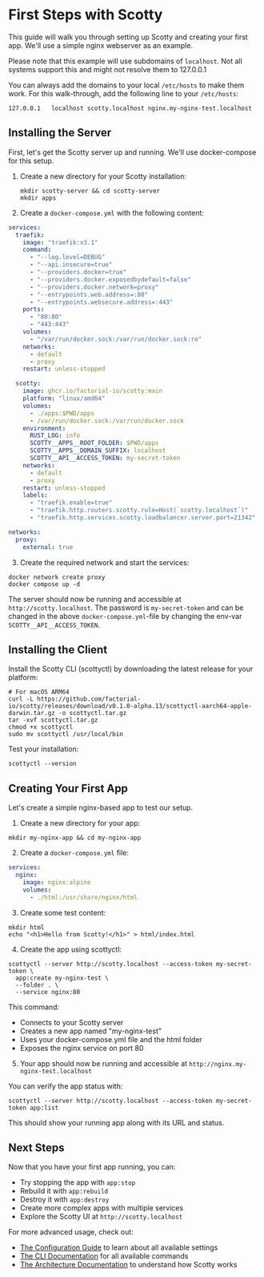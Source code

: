 # First Steps with Scotty

This guide will walk you through setting up Scotty and creating your first app.
We'll use a simple nginx webserver as an example.

Please note that this example will use subdomains of `localhost`. Not all
systems support this and might not resolve them to 127.0.0.1

You can always add the domains to your local `/etc/hosts` to make them work. For
this walk-through, add the following line to your `/etc/hosts`:

```
127.0.0.1	localhost scotty.localhost nginx.my-nginx-test.localhost
```


## Installing the Server

First, let's get the Scotty server up and running. We'll use docker-compose for
this setup.

1. Create a new directory for your Scotty installation:

    ```shell
    mkdir scotty-server && cd scotty-server
    mkdir apps
    ```

2. Create a `docker-compose.yml` with the following content:

```yaml
services:
  traefik:
    image: "traefik:v3.1"
    command:
      - "--log.level=DEBUG"
      - "--api.insecure=true"
      - "--providers.docker=true"
      - "--providers.docker.exposedbydefault=false"
      - "--providers.docker.network=proxy"
      - "--entrypoints.web.address=:80"
      - "--entrypoints.websecure.address=:443"
    ports:
      - "80:80"
      - "443:443"
    volumes:
      - "/var/run/docker.sock:/var/run/docker.sock:ro"
    networks:
      - default
      - proxy
    restart: unless-stopped

  scotty:
    image: ghcr.io/factorial-io/scotty:main
    platform: "linux/amd64"
    volumes:
      - ./apps:$PWD/apps
      - /var/run/docker.sock:/var/run/docker.sock
    environment:
      RUST_LOG: info
      SCOTTY__APPS__ROOT_FOLDER: $PWD/apps
      SCOTTY__APPS__DOMAIN_SUFFIX: localhost
      SCOTTY__API__ACCESS_TOKEN: my-secret-token
    networks:
      - default
      - proxy
    restart: unless-stopped
    labels:
      - "traefik.enable=true"
      - "traefik.http.routers.scotty.rule=Host(`scotty.localhost`)"
      - "traefik.http.services.scotty.loadbalancer.server.port=21342"

networks:
  proxy:
    external: true
```

3. Create the required network and start the services:

```shell
docker network create proxy
docker compose up -d
```

The server should now be running and accessible at `http://scotty.localhost`. The password is
`my-secret-token` and can be changed in the above `docker-compose.yml`-file by changing
the env-var `SCOTTY__API__ACCESS_TOKEN`.


## Installing the Client

Install the Scotty CLI (scottyctl) by downloading the latest release for your
platform:

```shell
# For macOS ARM64
curl -L https://github.com/factorial-io/scotty/releases/download/v0.1.0-alpha.13/scottyctl-aarch64-apple-darwin.tar.gz -o scottyctl.tar.gz
tar -xvf scottyctl.tar.gz
chmod +x scottyctl
sudo mv scottyctl /usr/local/bin
```

Test your installation:

```shell
scottyctl --version
```

## Creating Your First App

Let's create a simple nginx-based app to test our setup.

1. Create a new directory for your app:

```shell
mkdir my-nginx-app && cd my-nginx-app
```

2. Create a `docker-compose.yml` file:

```yaml
services:
  nginx:
    image: nginx:alpine
    volumes:
      - ./html:/usr/share/nginx/html
```

3. Create some test content:

```shell
mkdir html
echo "<h1>Hello from Scotty!</h1>" > html/index.html
```

4. Create the app using scottyctl:

```shell
scottyctl --server http://scotty.localhost --access-token my-secret-token \
  app:create my-nginx-test \
  --folder . \
  --service nginx:80
```

This command:
- Connects to your Scotty server
- Creates a new app named "my-nginx-test"
- Uses your docker-compose.yml file and the html folder
- Exposes the nginx service on port 80

5. Your app should now be running and accessible at `http://nginx.my-nginx-test.localhost`

You can verify the app status with:

```shell
scottyctl --server http://scotty.localhost --access-token my-secret-token app:list
```

This should show your running app along with its URL and status.

## Next Steps

Now that you have your first app running, you can:

- Try stopping the app with `app:stop`
- Rebuild it with `app:rebuild`
- Destroy it with `app:destroy`
- Create more complex apps with multiple services
- Explore the Scotty UI at `http://scotty.localhost`

For more advanced usage, check out:
- [The Configuration Guide](configuration.md) to learn about all available settings
- [The CLI Documentation](cli.md) for all available commands
- [The Architecture Documentation](architecture.md) to understand how Scotty works
